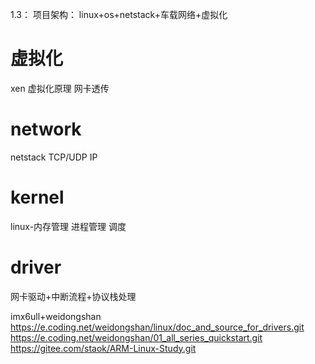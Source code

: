 1.3：
项目架构：
linux+os+netstack+车载网络+虚拟化
# 虚拟化
xen
虚拟化原理
网卡透传
# network
netstack
TCP/UDP
IP
# kernel
linux-内存管理
进程管理
调度
# driver
网卡驱动+中断流程+协议栈处理

imx6ull+weidongshan
https://e.coding.net/weidongshan/linux/doc_and_source_for_drivers.git
https://e.coding.net/weidongshan/01_all_series_quickstart.git
https://gitee.com/staok/ARM-Linux-Study.git
